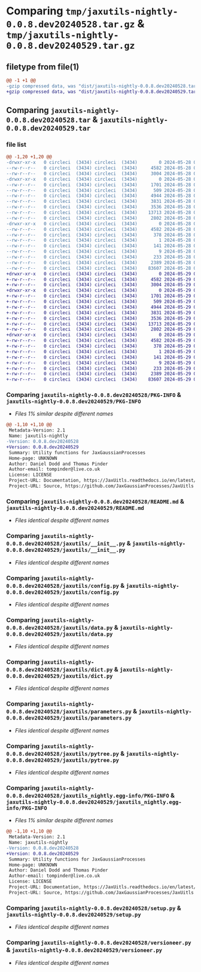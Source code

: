 # Comparing `tmp/jaxutils-nightly-0.0.8.dev20240528.tar.gz` & `tmp/jaxutils-nightly-0.0.8.dev20240529.tar.gz`

## filetype from file(1)

```diff
@@ -1 +1 @@
-gzip compressed data, was "dist/jaxutils-nightly-0.0.8.dev20240528.tar", last modified: Tue May 28 00:06:44 2024, max compression
+gzip compressed data, was "dist/jaxutils-nightly-0.0.8.dev20240529.tar", last modified: Wed May 29 00:06:39 2024, max compression
```

## Comparing `jaxutils-nightly-0.0.8.dev20240528.tar` & `jaxutils-nightly-0.0.8.dev20240529.tar`

### file list

```diff
@@ -1,20 +1,20 @@
-drwxr-xr-x   0 circleci  (3434) circleci  (3434)        0 2024-05-28 00:06:44.017691 jaxutils-nightly-0.0.8.dev20240528/
--rw-r--r--   0 circleci  (3434) circleci  (3434)     4582 2024-05-28 00:06:44.017691 jaxutils-nightly-0.0.8.dev20240528/PKG-INFO
--rw-r--r--   0 circleci  (3434) circleci  (3434)     3004 2024-05-28 00:06:36.000000 jaxutils-nightly-0.0.8.dev20240528/README.md
-drwxr-xr-x   0 circleci  (3434) circleci  (3434)        0 2024-05-28 00:06:44.017691 jaxutils-nightly-0.0.8.dev20240528/jaxutils/
--rw-r--r--   0 circleci  (3434) circleci  (3434)     1701 2024-05-28 00:06:36.000000 jaxutils-nightly-0.0.8.dev20240528/jaxutils/__init__.py
--rw-r--r--   0 circleci  (3434) circleci  (3434)      509 2024-05-28 00:06:44.017691 jaxutils-nightly-0.0.8.dev20240528/jaxutils/_version.py
--rw-r--r--   0 circleci  (3434) circleci  (3434)     4944 2024-05-28 00:06:36.000000 jaxutils-nightly-0.0.8.dev20240528/jaxutils/config.py
--rw-r--r--   0 circleci  (3434) circleci  (3434)     3831 2024-05-28 00:06:36.000000 jaxutils-nightly-0.0.8.dev20240528/jaxutils/data.py
--rw-r--r--   0 circleci  (3434) circleci  (3434)     3536 2024-05-28 00:06:36.000000 jaxutils-nightly-0.0.8.dev20240528/jaxutils/dict.py
--rw-r--r--   0 circleci  (3434) circleci  (3434)    13713 2024-05-28 00:06:36.000000 jaxutils-nightly-0.0.8.dev20240528/jaxutils/parameters.py
--rw-r--r--   0 circleci  (3434) circleci  (3434)     2802 2024-05-28 00:06:36.000000 jaxutils-nightly-0.0.8.dev20240528/jaxutils/pytree.py
-drwxr-xr-x   0 circleci  (3434) circleci  (3434)        0 2024-05-28 00:06:44.017691 jaxutils-nightly-0.0.8.dev20240528/jaxutils_nightly.egg-info/
--rw-r--r--   0 circleci  (3434) circleci  (3434)     4582 2024-05-28 00:06:43.000000 jaxutils-nightly-0.0.8.dev20240528/jaxutils_nightly.egg-info/PKG-INFO
--rw-r--r--   0 circleci  (3434) circleci  (3434)      378 2024-05-28 00:06:43.000000 jaxutils-nightly-0.0.8.dev20240528/jaxutils_nightly.egg-info/SOURCES.txt
--rw-r--r--   0 circleci  (3434) circleci  (3434)        1 2024-05-28 00:06:43.000000 jaxutils-nightly-0.0.8.dev20240528/jaxutils_nightly.egg-info/dependency_links.txt
--rw-r--r--   0 circleci  (3434) circleci  (3434)      141 2024-05-28 00:06:43.000000 jaxutils-nightly-0.0.8.dev20240528/jaxutils_nightly.egg-info/requires.txt
--rw-r--r--   0 circleci  (3434) circleci  (3434)        9 2024-05-28 00:06:43.000000 jaxutils-nightly-0.0.8.dev20240528/jaxutils_nightly.egg-info/top_level.txt
--rw-r--r--   0 circleci  (3434) circleci  (3434)      233 2024-05-28 00:06:44.017691 jaxutils-nightly-0.0.8.dev20240528/setup.cfg
--rw-r--r--   0 circleci  (3434) circleci  (3434)     2389 2024-05-28 00:06:36.000000 jaxutils-nightly-0.0.8.dev20240528/setup.py
--rw-r--r--   0 circleci  (3434) circleci  (3434)    83607 2024-05-28 00:06:36.000000 jaxutils-nightly-0.0.8.dev20240528/versioneer.py
+drwxr-xr-x   0 circleci  (3434) circleci  (3434)        0 2024-05-29 00:06:39.775336 jaxutils-nightly-0.0.8.dev20240529/
+-rw-r--r--   0 circleci  (3434) circleci  (3434)     4582 2024-05-29 00:06:39.775336 jaxutils-nightly-0.0.8.dev20240529/PKG-INFO
+-rw-r--r--   0 circleci  (3434) circleci  (3434)     3004 2024-05-29 00:06:31.000000 jaxutils-nightly-0.0.8.dev20240529/README.md
+drwxr-xr-x   0 circleci  (3434) circleci  (3434)        0 2024-05-29 00:06:39.775336 jaxutils-nightly-0.0.8.dev20240529/jaxutils/
+-rw-r--r--   0 circleci  (3434) circleci  (3434)     1701 2024-05-29 00:06:31.000000 jaxutils-nightly-0.0.8.dev20240529/jaxutils/__init__.py
+-rw-r--r--   0 circleci  (3434) circleci  (3434)      509 2024-05-29 00:06:39.775336 jaxutils-nightly-0.0.8.dev20240529/jaxutils/_version.py
+-rw-r--r--   0 circleci  (3434) circleci  (3434)     4944 2024-05-29 00:06:31.000000 jaxutils-nightly-0.0.8.dev20240529/jaxutils/config.py
+-rw-r--r--   0 circleci  (3434) circleci  (3434)     3831 2024-05-29 00:06:31.000000 jaxutils-nightly-0.0.8.dev20240529/jaxutils/data.py
+-rw-r--r--   0 circleci  (3434) circleci  (3434)     3536 2024-05-29 00:06:31.000000 jaxutils-nightly-0.0.8.dev20240529/jaxutils/dict.py
+-rw-r--r--   0 circleci  (3434) circleci  (3434)    13713 2024-05-29 00:06:31.000000 jaxutils-nightly-0.0.8.dev20240529/jaxutils/parameters.py
+-rw-r--r--   0 circleci  (3434) circleci  (3434)     2802 2024-05-29 00:06:31.000000 jaxutils-nightly-0.0.8.dev20240529/jaxutils/pytree.py
+drwxr-xr-x   0 circleci  (3434) circleci  (3434)        0 2024-05-29 00:06:39.775336 jaxutils-nightly-0.0.8.dev20240529/jaxutils_nightly.egg-info/
+-rw-r--r--   0 circleci  (3434) circleci  (3434)     4582 2024-05-29 00:06:39.000000 jaxutils-nightly-0.0.8.dev20240529/jaxutils_nightly.egg-info/PKG-INFO
+-rw-r--r--   0 circleci  (3434) circleci  (3434)      378 2024-05-29 00:06:39.000000 jaxutils-nightly-0.0.8.dev20240529/jaxutils_nightly.egg-info/SOURCES.txt
+-rw-r--r--   0 circleci  (3434) circleci  (3434)        1 2024-05-29 00:06:39.000000 jaxutils-nightly-0.0.8.dev20240529/jaxutils_nightly.egg-info/dependency_links.txt
+-rw-r--r--   0 circleci  (3434) circleci  (3434)      141 2024-05-29 00:06:39.000000 jaxutils-nightly-0.0.8.dev20240529/jaxutils_nightly.egg-info/requires.txt
+-rw-r--r--   0 circleci  (3434) circleci  (3434)        9 2024-05-29 00:06:39.000000 jaxutils-nightly-0.0.8.dev20240529/jaxutils_nightly.egg-info/top_level.txt
+-rw-r--r--   0 circleci  (3434) circleci  (3434)      233 2024-05-29 00:06:39.775336 jaxutils-nightly-0.0.8.dev20240529/setup.cfg
+-rw-r--r--   0 circleci  (3434) circleci  (3434)     2389 2024-05-29 00:06:31.000000 jaxutils-nightly-0.0.8.dev20240529/setup.py
+-rw-r--r--   0 circleci  (3434) circleci  (3434)    83607 2024-05-29 00:06:31.000000 jaxutils-nightly-0.0.8.dev20240529/versioneer.py
```

### Comparing `jaxutils-nightly-0.0.8.dev20240528/PKG-INFO` & `jaxutils-nightly-0.0.8.dev20240529/PKG-INFO`

 * *Files 1% similar despite different names*

```diff
@@ -1,10 +1,10 @@
 Metadata-Version: 2.1
 Name: jaxutils-nightly
-Version: 0.0.8.dev20240528
+Version: 0.0.8.dev20240529
 Summary: Utility functions for JaxGaussianProcesses
 Home-page: UNKNOWN
 Author: Daniel Dodd and Thomas Pinder
 Author-email: tompinder@live.co.uk
 License: LICENSE
 Project-URL: Documentation, https://JaxUitls.readthedocs.io/en/latest/
 Project-URL: Source, https://github.com/JaxGaussianProcesses/JaxUitls
```

### Comparing `jaxutils-nightly-0.0.8.dev20240528/README.md` & `jaxutils-nightly-0.0.8.dev20240529/README.md`

 * *Files identical despite different names*

### Comparing `jaxutils-nightly-0.0.8.dev20240528/jaxutils/__init__.py` & `jaxutils-nightly-0.0.8.dev20240529/jaxutils/__init__.py`

 * *Files identical despite different names*

### Comparing `jaxutils-nightly-0.0.8.dev20240528/jaxutils/config.py` & `jaxutils-nightly-0.0.8.dev20240529/jaxutils/config.py`

 * *Files identical despite different names*

### Comparing `jaxutils-nightly-0.0.8.dev20240528/jaxutils/data.py` & `jaxutils-nightly-0.0.8.dev20240529/jaxutils/data.py`

 * *Files identical despite different names*

### Comparing `jaxutils-nightly-0.0.8.dev20240528/jaxutils/dict.py` & `jaxutils-nightly-0.0.8.dev20240529/jaxutils/dict.py`

 * *Files identical despite different names*

### Comparing `jaxutils-nightly-0.0.8.dev20240528/jaxutils/parameters.py` & `jaxutils-nightly-0.0.8.dev20240529/jaxutils/parameters.py`

 * *Files identical despite different names*

### Comparing `jaxutils-nightly-0.0.8.dev20240528/jaxutils/pytree.py` & `jaxutils-nightly-0.0.8.dev20240529/jaxutils/pytree.py`

 * *Files identical despite different names*

### Comparing `jaxutils-nightly-0.0.8.dev20240528/jaxutils_nightly.egg-info/PKG-INFO` & `jaxutils-nightly-0.0.8.dev20240529/jaxutils_nightly.egg-info/PKG-INFO`

 * *Files 1% similar despite different names*

```diff
@@ -1,10 +1,10 @@
 Metadata-Version: 2.1
 Name: jaxutils-nightly
-Version: 0.0.8.dev20240528
+Version: 0.0.8.dev20240529
 Summary: Utility functions for JaxGaussianProcesses
 Home-page: UNKNOWN
 Author: Daniel Dodd and Thomas Pinder
 Author-email: tompinder@live.co.uk
 License: LICENSE
 Project-URL: Documentation, https://JaxUitls.readthedocs.io/en/latest/
 Project-URL: Source, https://github.com/JaxGaussianProcesses/JaxUitls
```

### Comparing `jaxutils-nightly-0.0.8.dev20240528/setup.py` & `jaxutils-nightly-0.0.8.dev20240529/setup.py`

 * *Files identical despite different names*

### Comparing `jaxutils-nightly-0.0.8.dev20240528/versioneer.py` & `jaxutils-nightly-0.0.8.dev20240529/versioneer.py`

 * *Files identical despite different names*

